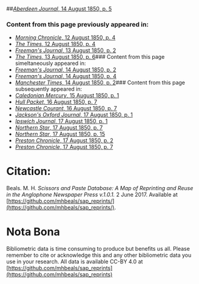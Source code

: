 ##[*Aberdeen Journal*, 14 August 1850, p. 5](https://mhbeals.github.io/sap_html/Aberdeen-Journal/Aberdeen-Journal-14-August-1850-p-5)

### Content from this page previously appeared in:
+ [*Morning Chronicle*, 12 August 1850, p. 4](https://mhbeals.github.io/sap_html/Morning-Chronicle/Morning-Chronicle-12-August-1850-p-4)
+ [*The Times*, 12 August 1850, p. 4](https://mhbeals.github.io/sap_html/The-Times/The-Times-12-August-1850-p-4)
+ [*Freeman's Journal*, 13 August 1850, p. 2](https://mhbeals.github.io/sap_html/Freeman's-Journal/Freeman's-Journal-13-August-1850-p-2)
+ [*The Times*, 13 August 1850, p. 6](https://mhbeals.github.io/sap_html/The-Times/The-Times-13-August-1850-p-6)### Content from this page simeltaneously appeared in:
+ [*Freeman's Journal*, 14 August 1850, p. 2](https://mhbeals.github.io/sap_html/Freeman's-Journal/Freeman's-Journal-14-August-1850-p-2)
+ [*Freeman's Journal*, 14 August 1850, p. 4](https://mhbeals.github.io/sap_html/Freeman's-Journal/Freeman's-Journal-14-August-1850-p-4)
+ [*Manchester Times*, 14 August 1850, p. 2](https://mhbeals.github.io/sap_html/Manchester-Times/Manchester-Times-14-August-1850-p-2)### Content from this page subsequently appeared in:
+ [*Caledonian Mercury*, 15 August 1850, p. 1](https://mhbeals.github.io/sap_html/Caledonian-Mercury/Caledonian-Mercury-15-August-1850-p-1)
+ [*Hull Packet*, 16 August 1850, p. 7](https://mhbeals.github.io/sap_html/Hull-Packet/Hull-Packet-16-August-1850-p-7)
+ [*Newcastle Courant*, 16 August 1850, p. 7](https://mhbeals.github.io/sap_html/Newcastle-Courant/Newcastle-Courant-16-August-1850-p-7)
+ [*Jackson's Oxford Journal*, 17 August 1850, p. 1](https://mhbeals.github.io/sap_html/Jackson's-Oxford-Journal/Jackson's-Oxford-Journal-17-August-1850-p-1)
+ [*Ipswich Journal*, 17 August 1850, p. 1](https://mhbeals.github.io/sap_html/Ipswich-Journal/Ipswich-Journal-17-August-1850-p-1)
+ [*Northern Star*, 17 August 1850, p. 7](https://mhbeals.github.io/sap_html/Northern-Star/Northern-Star-17-August-1850-p-7)
+ [*Northern Star*, 17 August 1850, p. 15](https://mhbeals.github.io/sap_html/Northern-Star/Northern-Star-17-August-1850-p-15)
+ [*Preston Chronicle*, 17 August 1850, p. 2](https://mhbeals.github.io/sap_html/Preston-Chronicle/Preston-Chronicle-17-August-1850-p-2)
+ [*Preston Chronicle*, 17 August 1850, p. 7](https://mhbeals.github.io/sap_html/Preston-Chronicle/Preston-Chronicle-17-August-1850-p-7)
                    
# Citation: 

Beals. M. H. *Scissors and Paste Database: A Map of Reprinting and Reuse in the Anglophone Newspaper Press v.1.0.1.* 2 June 2017. Available at [https://github.com/mhbeals/sap_reprints/](https://github.com/mhbeals/sap_reprints/). 
                    
# Nota Bona

Bibliometric data is time consuming to produce but benefits us all. Please remember to cite or acknowledge this and any other bibliometric data you use in your research. All data is available CC-BY 4.0 at [https://github.com/mhbeals/sap_reprints](https://github.com/mhbeals/sap_reprints)